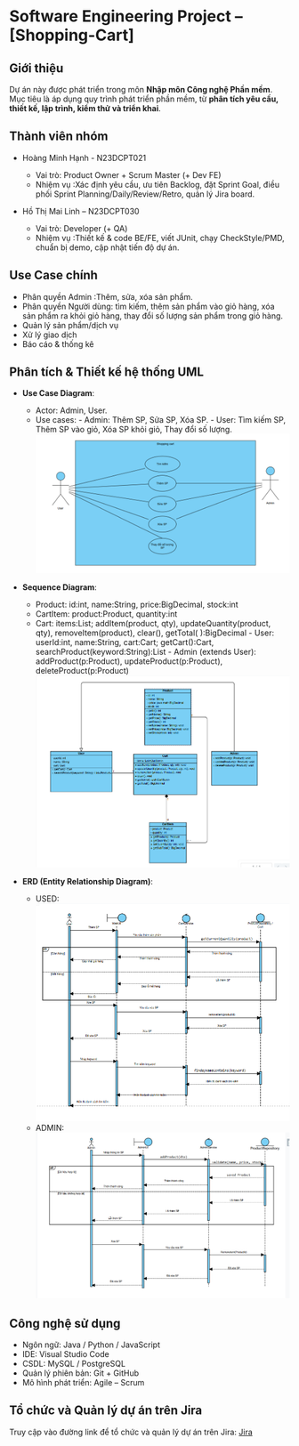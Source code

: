 # Software Engineering Project – [Shopping-Cart]

## Giới thiệu

Dự án này được phát triển trong môn **Nhập môn Công nghệ Phần mềm**.  
Mục tiêu là áp dụng quy trình phát triển phần mềm, từ **phân tích yêu cầu, thiết kế, lập trình, kiểm thử và triển khai**.

## Thành viên nhóm

- Hoàng Minh Hạnh - N23DCPT021

  - Vai trò: Product Owner + Scrum Master (+ Dev FE)
  - Nhiệm vụ :Xác định yêu cầu, ưu tiên Backlog, đặt Sprint Goal, điều phối Sprint Planning/Daily/Review/Retro, quản lý Jira board.

- Hồ Thị Mai Linh – N23DCPT030
  - Vai trò: Developer (+ QA)
  - Nhiệm vụ :Thiết kế & code BE/FE, viết JUnit, chạy CheckStyle/PMD, chuẩn bị demo, cập nhật tiến độ dự án.

## Use Case chính

- Phân quyền Admin :Thêm, sửa, xóa sản phẩm.
- Phân quyền Người dùng: tìm kiếm, thêm sản phẩm vào giỏ hàng, xóa sản phẩm ra khỏi giỏ hàng, thay đổi số lượng sản phẩm trong giỏ hàng.
- Quản lý sản phẩm/dịch vụ
- Xử lý giao dịch
- Báo cáo & thống kê

## Phân tích & Thiết kế hệ thống UML

- **Use Case Diagram**:

  - Actor: Admin, User.
  - Use cases: - Admin: Thêm SP, Sửa SP, Xóa SP. - User: Tìm kiếm SP, Thêm SP vào giỏ, Xóa SP khỏi giỏ, Thay đổi số lượng.
    ![USE CASE](Picture/Picture1.png)

- **Sequence Diagram**:

  - Product: id:int, name:String, price:BigDecimal, stock:int
  - CartItem: product:Product, quantity:int
  - Cart: items:List<CartItem>; addItem(product, qty), updateQuantity(product, qty), removeItem(product), clear(), getTotal( ):BigDecimal - User: userId:int, name:String, cart:Cart; getCart():Cart, searchProduct(keyword:String):List<Product> - Admin (extends User): addProduct(p:Product), updateProduct(p:Product), deleteProduct(p:Product)
    ![Sequence](Picture/Picture2.png)

- **ERD (Entity Relationship Diagram)**:
  - USED:
    ![ERD-USED](Picture/Picture3.png)
  - ADMIN:
    ![ERD-ADMIN](Picture/Picture4.png)

## Công nghệ sử dụng

- Ngôn ngữ: Java / Python / JavaScript
- IDE: Visual Studio Code
- CSDL: MySQL / PostgreSQL
- Quản lý phiên bản: Git + GitHub
- Mô hình phát triển: Agile – Scrum

## Tổ chức và Quản lý dự án trên Jira

Truy cập vào đường link để tổ chức và quản lý dự án trên Jira: [Jira](https://student-team-d23cqpt01.atlassian.net/jira/software/projects/SC/boards/100/backlog)

